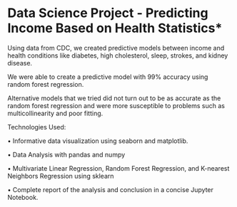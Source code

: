 # Data Science Project - Predicting Income Based on Health Statistics*

Using data from CDC, we created predictive models between income and health conditions like diabetes, high cholesterol, sleep, strokes, and kidney disease. 

We were able to create a predictive model with 99% accuracy using random forest regression. 

Alternative models that we tried did not turn out to be as accurate as the random forest regression and were more susceptible to problems such as multicollinearity and poor fitting.

Technologies Used:

• Informative data visualization using seaborn and matplotlib.

• Data Analysis with pandas and numpy

• Multivariate Linear Regression, Random Forest Regression, and K-nearest Neighbors Regression using sklearn

• Complete report of the analysis and conclusion in a concise Jupyter Notebook.


